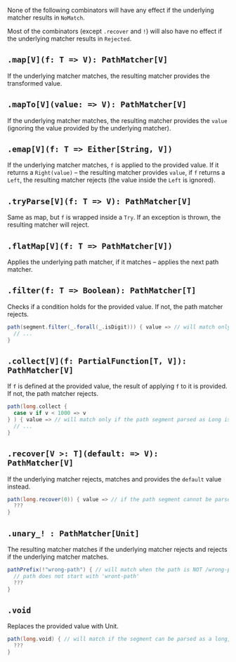 None of the following combinators will have any effect if the underlying matcher results in `NoMatch`.

Most of the combinators (except `.recover` and `!`) will also have no effect if the underlying matcher results in `Rejected`.

## `.map[V](f: T => V): PathMatcher[V]`

If the underlying matcher matches, the resulting matcher provides the transformed value.

## `.mapTo[V](value: => V): PathMatcher[V]`

If the underlying matcher matches, the resulting matcher provides the `value` (ignoring the value provided by the underlying matcher).

## `.emap[V](f: T => Either[String, V])`

If the underlying matcher matches, `f` is applied to the provided value.
If it returns a `Right(value)` – the resulting matcher provides `value`, if `f` returns a `Left`, the resulting matcher
rejects (the value inside the `Left` is ignored).

## `.tryParse[V](f: T => V): PathMatcher[V]`

Same as map, but `f` is wrapped inside a `Try`. If an exception is thrown, the resulting matcher will reject.

## `.flatMap[V](f: T => PathMatcher[V])`

Applies the underlying path matcher, if it matches – applies the next path matcher.

## `.filter(f: T => Boolean): PathMatcher[T]`

Checks if a condition holds for the provided value. If not, the path matcher rejects.

```scala
path(segment.filter(_.forall(_.isDigit))) { value => // will match only if the path segment contains digits only 
  // ...  
}
```

## `.collect[V](f: PartialFunction[T, V]): PathMatcher[V]`

If `f` is defined at the provided value, the result of applying `f` to it is provided. If not, the path matcher rejects.

```scala
path(long.collect {
  case v if v < 1000 => v 
} ) { value => // will match only if the path segment parsed as Long is < 1000 
  // ...  
}
```

## `.recover[V >: T](default: => V): PathMatcher[V]`

If the underlying matcher rejects, matches and provides the `default` value instead.

```scala
path(long.recover(0)) { value => // if the path segment cannot be parsed as a Long, will recover to 0
  ???  
}
```

## `.unary_! : PathMatcher[Unit]`

The resulting matcher matches if the underlying matcher rejects and rejects if the underlying matcher matches. 

```scala
pathPrefix(!"wrong-path") { // will match when the path is NOT /wrong-path
  // path does not start with 'wront-path'
  ???
}
```

## `.void`

Replaces the provided value with Unit.

```scala
path(long.void) { // will match if the segment can be parsed as a long, but will provide Unit
  ???
}
``` 

